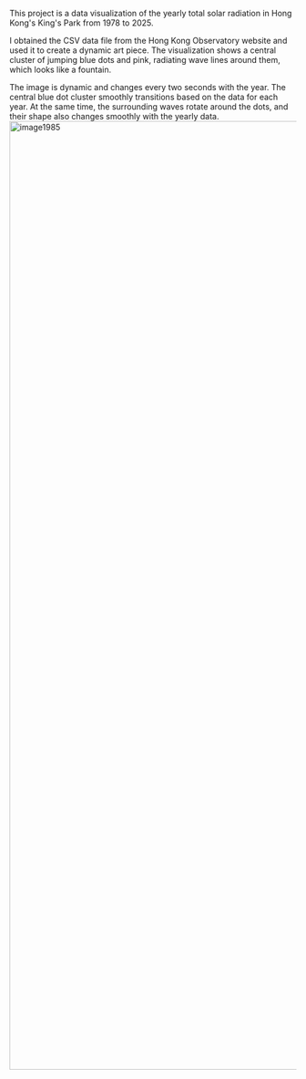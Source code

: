 This project is a data visualization of the yearly total solar radiation in Hong Kong's King's Park from 1978 to 2025.

I obtained the CSV data file from the Hong Kong Observatory website and used it to create a dynamic art piece. The visualization shows a central cluster of jumping blue dots and pink, radiating wave lines around them, which looks like a fountain.

The image is dynamic and changes every two seconds with the year. The central blue dot cluster smoothly transitions based on the data for each year. At the same time, the surrounding waves rotate around the dots, and their shape also changes smoothly with the yearly data.
<img width="2404" height="1664" alt="image1985" src="https://github.com/user-attachments/assets/b5f66165-e28c-49d8-a937-d5a73d297de1" />
